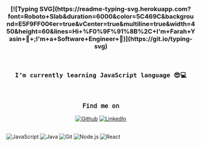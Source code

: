 <!-- ### Hi there 👋
 -->
<!--
**FarrahYasin/FarrahYasin** is a ✨ _special_ ✨ repository because its `README.md` (this file) appears on your GitHub profile.

Here are some ideas to get you started:

- 🔭 I’m currently working on ...
- 🌱 I’m currently learning ...
- 👯 I’m looking to collaborate on ...
- 🤔 I’m looking for help with ...
- 💬 Ask me about ...
- 📫 How to reach me: ...
- 😄 Pronouns: ...
- ⚡ Fun fact: ...
-->
<!-- ### Hi there 👋
 -->
 <h3 align="center">
[![Typing SVG](https://readme-typing-svg.herokuapp.com?font=Roboto+Slab&duration=6000&color=5C469C&background=E5F9FF00&center=true&vCenter=true&multiline=true&width=450&height=60&lines=Hi+%F0%9F%91%8B%2C+I'm+Farah+Yasin+💎+;I'm+a+Software+Engineer+💜)](https://git.io/typing-svg)
</samp></h3> 

<br/>
<!-- <h4 align="center" ><samp>Hi there I'm Farah Yasin💎! I'm 𝚊 Software Engineer💜 </samp></h4> -->
<!-- <br/> -->
<h3 align="center"><samp>I’m currently learning JavaScript language 😎💻</samp></h3> 

<br/>
<h3 align="center"><samp>𝙵𝚒𝚗𝚍 𝚖𝚎 𝚘𝚗</samp></h3> 
<p align="center"><a 
href="https://github.com/FarrahYasin" target="_blank"><img alt="Github" 
src="https://img.shields.io/badge/GitHub-%2312100E.svg?&style=for-the-badge&logo=Github&logoColor=white" /></a> <a 
href="https://www.linkedin.com/in/farah-yasin-89690724b/" target="_blank"><img alt="LinkedIn" 
src="https://img.shields.io/badge/linkedin-%2312100E.svg?&style=for-the-badge&logo=linkedin&logoColor=blue" /></a> <a 
 </p>
<br />
<br />





  ![JavaScript](https://img.shields.io/badge/-JavaScript-000?&logo=JavaScript)
  ![Java](https://img.shields.io/badge/-Java-000?&logo=Java&logoColor=007396)
  ![Git](https://img.shields.io/badge/-Git-000?&logo=Git)
  ![Node.js](https://img.shields.io/badge/-Node.js-000?&logo=node.js)
  ![React](https://img.shields.io/badge/-React-000?&logo=React)
